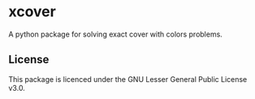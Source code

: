 # xcover

A python package for solving exact cover with colors problems.

## License

This package is licenced under the GNU Lesser General Public License v3.0.
